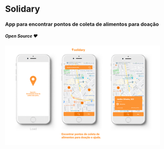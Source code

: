 # Solidary 
### App para encontrar pontos de coleta de alimentos para doação 
##### Open Source :heart:


![Solidary](https://github.com/cleytonchagasbr/imgs/blob/master/solidary.svg)
